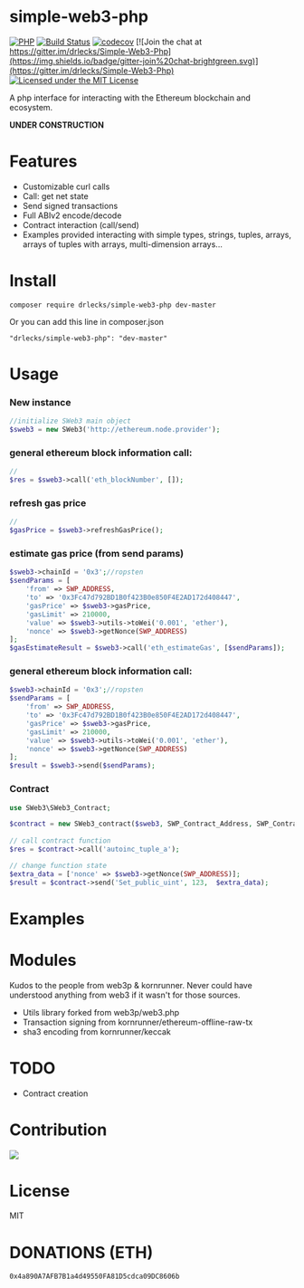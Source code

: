 # simple-web3-php

[![PHP](https://github.com/drlecks/Simple-Web3-Php/actions/workflows/php.yml/badge.svg)](https://github.com/drlecks/Simple-Web3-Php/actions/workflows/php.yml)
[![Build Status](https://travis-ci.org/drlecks/Simple-Web3-Php.svg?branch=master)](https://travis-ci.org/drlecks/simple-web3-php)
[![codecov](https://codecov.io/gh/drlecks/Simple-Web3-Php/branch/master/graph/badge.svg)](https://codecov.io/gh/drlecks/Simple-Web3-Php)
[![Join the chat at https://gitter.im/drlecks/Simple-Web3-Php](https://img.shields.io/badge/gitter-join%20chat-brightgreen.svg)](https://gitter.im/drlecks/Simple-Web3-Php)
[![Licensed under the MIT License](https://img.shields.io/badge/License-MIT-blue.svg)](https://github.com/drlecks/Simple-Web3-Php/blob/master/LICENSE)


A php interface for interacting with the Ethereum blockchain and ecosystem.

**UNDER CONSTRUCTION**


# Features

- Customizable curl calls
- Call: get net state
- Send signed transactions
- Full ABIv2 encode/decode 
- Contract interaction (call/send)
- Examples provided interacting with simple types, strings, tuples, arrays, arrays of tuples with arrays, multi-dimension arrays... 



# Install

 
```
composer require drlecks/simple-web3-php dev-master
```

Or you can add this line in composer.json

```
"drlecks/simple-web3-php": "dev-master"
```


# Usage

### New instance
```php
//initialize SWeb3 main object
$sweb3 = new SWeb3('http://ethereum.node.provider');
```

 
### general ethereum block information call:
```php
// 
$res = $sweb3->call('eth_blockNumber', []);
```

 
### refresh gas price 
```php
// 
$gasPrice = $sweb3->refreshGasPrice();
```


### estimate  gas price (from send params)
```php
$sweb3->chainId = '0x3';//ropsten
$sendParams = [ 
    'from' => SWP_ADDRESS,
    'to' => '0x3Fc47d792BD1B0f423B0e850F4E2AD172d408447', 
    'gasPrice' => $sweb3->gasPrice,
    'gasLimit' => 210000,
    'value' => $sweb3->utils->toWei('0.001', 'ether'),
    'nonce' => $sweb3->getNonce(SWP_ADDRESS)
]; 
$gasEstimateResult = $sweb3->call('eth_estimateGas', [$sendParams]);
```


 
### general ethereum block information call:
```php
$sweb3->chainId = '0x3';//ropsten
$sendParams = [ 
    'from' => SWP_ADDRESS,
    'to' => '0x3Fc47d792BD1B0f423B0e850F4E2AD172d408447', 
    'gasPrice' => $sweb3->gasPrice,
    'gasLimit' => 210000,
    'value' => $sweb3->utils->toWei('0.001', 'ether'),
    'nonce' => $sweb3->getNonce(SWP_ADDRESS)
];    
$result = $sweb3->send($sendParams); 
```


   

### Contract

```php
use SWeb3\SWeb3_Contract;

$contract = new SWeb3_contract($sweb3, SWP_Contract_Address, SWP_Contract_ABI);
  
// call contract function
$res = $contract->call('autoinc_tuple_a');

// change function state
$extra_data = ['nonce' => $sweb3->getNonce(SWP_ADDRESS)];
$result = $contract->send('Set_public_uint', 123,  $extra_data);
```

 

# Examples

 

# Modules

Kudos to the people from web3p & kornrunner. Never could have understood anything from web3 if it wasn't for those sources.

- Utils library forked from web3p/web3.php
- Transaction signing from kornrunner/ethereum-offline-raw-tx
- sha3 encoding from kornrunner/keccak


# TODO

- Contract creation

 
# Contribution
 
<a href="https://github.com/drlecks/Simple-Web3-Php/graphs/contributors">
  <img src="https://contrib.rocks/image?repo=drlecks/Simple-Web3-Php" />
</a>

# License
MIT



# DONATIONS (ETH)
 
``` 
0x4a890A7AFB7B1a4d49550FA81D5cdca09DC8606b
```